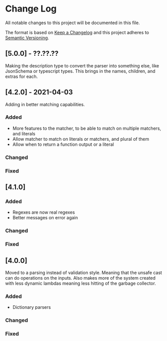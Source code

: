 # Change Log

All notable changes to this project will be documented in this file.

The format is based on [Keep a Changelog](http://keepachangelog.com/)
and this project adheres to [Semantic Versioning](http://semver.org/).

## [5.0.0] - ??.??.??

Making the description type to convert the parser into something else, like JsonSchema or typescript types. This brings in the names, children, and extras for each.

## [4.2.0] - 2021-04-03

Adding in better matching capabilities.

### Added

- More features to the matcher, to be able to match on multiple matchers, and literals
- Allow matcher to match on literals or matchers, and plural of them
- Allow when to return a function output or a literal

### Changed

### Fixed

## [4.1.0]

### Added

- Regexes are now real regexes
- Better messages on error again

### Changed

### Fixed

## [4.0.0]

Moved to a parsing instead of validation style. Meaning that the unsafe cast can
do operations on the inputs. Also makes more of the system created with less dynamic
lambdas meaning less hitting of the garbage collector.

### Added

- Dictionary parsers

### Changed

### Fixed

